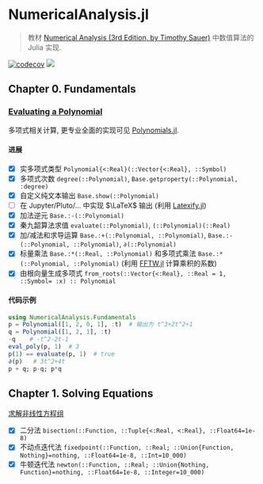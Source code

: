 # NumericalAnalysis.jl
> 教材 [Numerical Analysis (3rd Edition, by Timothy Sauer)](https://www.pearson.com/en-us/subject-catalog/p/numerical-analysis/P200000006340?view=educator&tab=title-overview) 中数值算法的 Julia 实现. 

[![codecov](https://codecov.io/gh/tangxiangong/NumericalAnalysis.jl/graph/badge.svg?token=58LNBU2BVF)](https://codecov.io/gh/tangxiangong/NumericalAnalysis.jl)
[![](https://img.shields.io/badge/docs-dev-blue.svg)](https://tangxiangong.github.io/NumericalAnalysis.jl/dev)


## Chapter 0. Fundamentals
### [Evaluating a Polynomial](./src/Fundamentals/Polynomial.jl)
多项式相关计算, 更专业全面的实现可见 [Polynomials.jl](https://github.com/JuliaMath/Polynomials.jl).
#### 进展
- [x] 实多项式类型 `Polynomial{<:Real}(::Vector{<:Real}, ::Symbol)`
- [x] 多项式次数 `degree(::Polynomial)`, `Base.getproperty(::Polynomial, :degree)` 
- [x] 自定义纯文本输出 `Base.show(::Polynomial)`
- [ ] 在 Jupyter/Pluto/... 中实现 $\LaTeX$ 输出 (利用 [Latexify.jl](https://github.com/korsbo/Latexify.jl))
- [x] 加法逆元 `Base.:-(::Polynomial)`
- [x] 秦九韶算法求值 `evaluate(::Polynomial)`, `(::Polynomial)(::Real)`
- [x] 加/减法和求导运算 `Base.:+(::Polynomial, ::Polynomial)`, `Base.:-(::Polynomial, ::Polynomial)`, `∂(::Polynomial)`
- [x] 标量乘法 `Base.:*(::Real, ::Polynomial)` 和多项式乘法 `Base.:*(::Polynomial, ::Polynomial)` (利用 [FFTW.jl](https://github.com/JuliaMath/FFTW.jl) 计算乘积的系数)
- [x] 由根向量生成多项式 `from_roots(::Vector{<:Real}, ::Real = 1, ::Symbol= :x) :: Polynomial`
#### 代码示例
```julia
using NumericalAnalysis.Fundamentals
p = Polynomial([1, 2, 0, 1], :t)  # 输出为 t^3+2t^2+1
q = Polynomial([1, 2, 1], :t) 
-q    # -t^2-2t-1
eval_poly(p, 1)  # 3
p(1) == evaluate(p, 1)  # true
∂(p)   # 3t^2+4t
p + q; p-q; p*q
```

## Chapter 1. Solving Equations
[求解非线性方程组](./src/NonLinearSolve/NonLinearSolve.jl)
- [x] 二分法 `bisection(::Function, ::Tuple{<:Real, <:Real}, ::Float64=1e-8)`
- [x] 不动点迭代法 `fixedpoint(::Function, ::Real; ::Union{Function, Nothing}=nothing, ::Float64=1e-8, ::Int=10_000)`
- [x] 牛顿迭代法 `newton(::Function, ::Real; ::Union{Nothing, Function}=nothing, ::Float64=1e-8, ::Integer=10_000)`